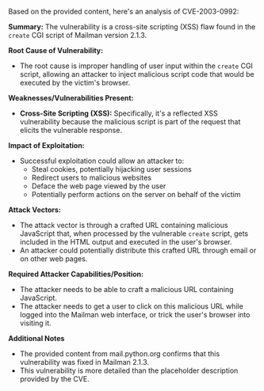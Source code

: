Based on the provided content, here's an analysis of CVE-2003-0992:

**Summary:** The vulnerability is a cross-site scripting (XSS) flaw found in the `create` CGI script of Mailman version 2.1.3.

**Root Cause of Vulnerability:**
- The root cause is improper handling of user input within the `create` CGI script, allowing an attacker to inject malicious script code that would be executed by the victim's browser.

**Weaknesses/Vulnerabilities Present:**
- **Cross-Site Scripting (XSS):** Specifically, it's a reflected XSS vulnerability because the malicious script is part of the request that elicits the vulnerable response.

**Impact of Exploitation:**
- Successful exploitation could allow an attacker to:
  - Steal cookies, potentially hijacking user sessions
  - Redirect users to malicious websites
  - Deface the web page viewed by the user
  - Potentially perform actions on the server on behalf of the victim

**Attack Vectors:**
- The attack vector is through a crafted URL containing malicious JavaScript that, when processed by the vulnerable `create` script, gets included in the HTML output and executed in the user's browser.
- An attacker could potentially distribute this crafted URL through email or on other web pages.

**Required Attacker Capabilities/Position:**
- The attacker needs to be able to craft a malicious URL containing JavaScript.
- The attacker needs to get a user to click on this malicious URL while logged into the Mailman web interface, or trick the user's browser into visiting it.

**Additional Notes**
- The provided content from mail.python.org confirms that this vulnerability was fixed in Mailman 2.1.3.
- This vulnerability is more detailed than the placeholder description provided by the CVE.
